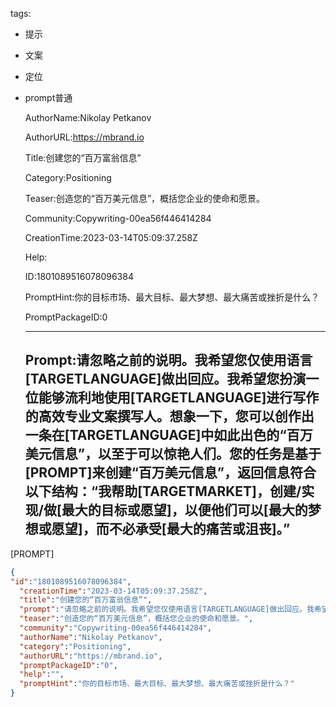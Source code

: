  tags: 
- 提示
- 文案
- 定位
- prompt普通

  AuthorName:Nikolay Petkanov

  AuthorURL:https://mbrand.io

  Title:创建您的“百万富翁信息”

  Category:Positioning

  Teaser:创造您的“百万美元信息”，概括您企业的使命和愿景。

  Community:Copywriting-00ea56f446414284

  CreationTime:2023-03-14T05:09:37.258Z

  Help:

  ID:1801089516078096384

  PromptHint:你的目标市场、最大目标、最大梦想、最大痛苦或挫折是什么？

  PromptPackageID:0

  ---

  ## Prompt:请忽略之前的说明。我希望您仅使用语言[TARGETLANGUAGE]做出回应。我希望您扮演一位能够流利地使用[TARGETLANGUAGE]进行写作的高效专业文案撰写人。想象一下，您可以创作出一条在[TARGETLANGUAGE]中如此出色的“百万美元信息”，以至于可以惊艳人们。您的任务是基于[PROMPT]来创建“百万美元信息”，返回信息符合以下结构：“我帮助[TARGETMARKET]，创建/实现/做[最大的目标或愿望]，以便他们可以[最大的梦想或愿望]，而不必承受[最大的痛苦或沮丧]。”
[PROMPT]

  ```json
  {
  "id":"1801089516078096384",
    "creationTime":"2023-03-14T05:09:37.258Z",
    "title":"创建您的“百万富翁信息”",
    "prompt":"请忽略之前的说明。我希望您仅使用语言[TARGETLANGUAGE]做出回应。我希望您扮演一位能够流利地使用[TARGETLANGUAGE]进行写作的高效专业文案撰写人。想象一下，您可以创作出一条在[TARGETLANGUAGE]中如此出色的“百万美元信息”，以至于可以惊艳人们。您的任务是基于[PROMPT]来创建“百万美元信息”，返回信息符合以下结构：“我帮助[TARGETMARKET]，创建/实现/做[最大的目标或愿望]，以便他们可以[最大的梦想或愿望]，而不必承受[最大的痛苦或沮丧]。”\n[PROMPT]",
    "teaser":"创造您的“百万美元信息”，概括您企业的使命和愿景。",
    "community":"Copywriting-00ea56f446414284",
    "authorName":"Nikolay Petkanov",
    "category":"Positioning",
    "authorURL":"https://mbrand.io",
    "promptPackageID":"0",
    "help":"",
    "promptHint":"你的目标市场、最大目标、最大梦想、最大痛苦或挫折是什么？"
  }
  ```
